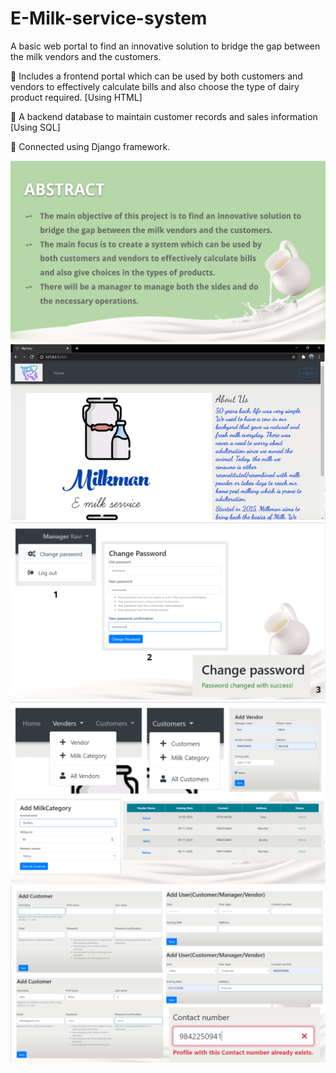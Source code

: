 # E-Milk-service-system

A basic web portal to find an innovative solution to bridge the gap between the milk vendors and the customers.

🐄	Includes a frontend portal which can be used by both customers and vendors to effectively calculate bills and also choose the type of dairy product required. [Using HTML]

🐄	A backend database to maintain customer records and sales information [Using SQL]

🐄	Connected using Django framework.

![This is an image](https://github.com/Mahima-Anand/E-Milk-service-system/blob/main/Output/Abstract.png)
![This is an image](https://github.com/Mahima-Anand/E-Milk-service-system/blob/main/Output/Home_page.png)
![This is an image](https://github.com/Mahima-Anand/E-Milk-service-system/blob/main/Output/Login.png)
![This is an image](https://github.com/Mahima-Anand/E-Milk-service-system/blob/main/Output/Features.png)
![This is an image](https://github.com/Mahima-Anand/E-Milk-service-system/blob/main/Output/DB_Manipulation.png)
